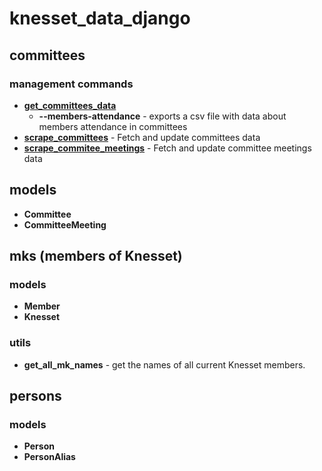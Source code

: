 # knesset_data_django

## committees

### management commands

  * **[get_committees_data](/django/knesset_data_django/committees/management/commands/get_committees_data.py)**
    * **--members-attendance** - exports a csv file with data about members attendance in committees
  * **[scrape_committees](/django/knesset_data_django/committees/management/commands/scrape_committees.py)** -
    Fetch and update committees data
  * **[scrape_commitee_meetings](/django/knesset_data_django/committees/management/commands/scrape_commitee_meetings.py)** -
    Fetch and update committee meetings data

## models

  * **Committee**
  * **CommitteeMeeting**

## mks (members of Knesset)

### models

  * **Member**
  * **Knesset**

### utils

  * **get_all_mk_names** - get the names of all current Knesset members.

## persons

### models

  * **Person**
  * **PersonAlias**
